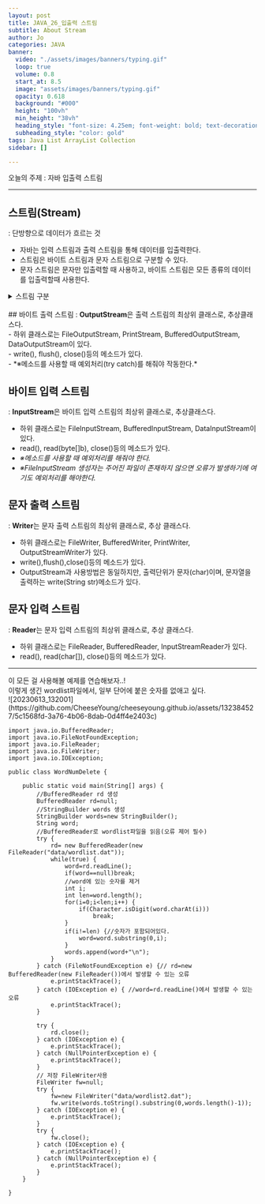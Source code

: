 ```yaml
---
layout: post
title: JAVA_26_입출력 스트림
subtitle: About Stream
author: Jo
categories: JAVA
banner:
  video: "./assets/images/banners/typing.gif"
  loop: true
  volume: 0.8
  start_at: 8.5
  image: "assets/images/banners/typing.gif"
  opacity: 0.618
  background: "#000"
  height: "100vh"
  min_height: "38vh"
  heading_style: "font-size: 4.25em; font-weight: bold; text-decoration: underline"
  subheading_style: "color: gold"
tags: Java List ArrayList Collection
sidebar: []

---
```


오늘의 주제 : 자바 입출력 스트림 <br>
 * * *
 
## 스트림(Stream)
: 단방향으로 데이터가 흐르는 것<br>
- 자바는 입력 스트림과 출력 스트림을 통해 데이터를 입출력한다.<br>
- 스트림은 바이트 스트림과 문자 스트림으로 구분할 수 있다.<br>
- 문자 스트림은 문자만 입출력할 때 사용하고, 바이트 스트림은 모든 종류의 데이터를 입출력할때 사용한다.<br>

<details>
<summary>스트림 구분</summary>
<div markdown="1">       
  <span style= "color:#808080">표 어떻게 예쁘게 만드는지 몰라서.. 숨겨놓음ㅎㅎ</span> <br>
  
|구분|바이트 스트림||문자 스트림||
|---|---|---|---|---|
||입력|출력|입력|출력|
|최상위클래스|InputStream|OutputStream|Reader|Writer|
|하위클래스|ㅁㅁInputStream|ㅁㅁOutputStream|ㅁㅁReader|ㅁㅁWriter|
  
</div>
</details>
<br>
## 바이트 출력 스트림
: <b>OutputStream</b>은 출력 스트림의 최상위 클래스로, 추상클래스다.<br>
- 하위 클래스로는 FileOutputStream, PrintStream, BufferedOutputStream, DataOutputStream이 있다.<br>
- write(), flush(), close()등의 메소드가 있다.<br>
- *※메소드를 사용할 때 예외처리(try catch)를 해줘야 작동한다.*<br>


## 바이트 입력 스트림
: <b>InputStream</b>은 바이트 입력 스트림의 최상위 클래스로, 추상클래스다.<br>
- 하위 클래스로는 FileInputStream, BufferedInputStream, DataInputStream이 있다.<br>
- read(), read(byte[]b), close()등의 메소드가 있다.<br>
- *※메소드를 사용할 때 예외처리를 해줘야 한다.*<br>
- *※FileInputStream 생성자는 주어진 파일이 존재하지 않으면 오류가 발생하기에 여기도 예외처리를 해야한다.*<br>



## 문자 출력 스트림
: <b>Writer</b>는 문자 출력 스트림의 최상위 클래스로, 추상 클래스다.<br>
- 하위 클래스로는 FileWriter, BufferedWriter, PrintWriter, OutputStreamWriter가 있다.<br>
- write(),flush(),close()등의 메소드가 있다.<br>
- OutputStream과 사용방법은 동일하지만, 출력단위가 문자(char)이며, 문자열을 출력하는 write(String str)메소드가 있다.<br>

## 문자 입력 스트림
: <b>Reader</b>는 문자 입력 스트림의 최상위 클래스로, 추상 클래스다.<br>
- 하위 클래스로는 FileReader, BufferedReader, InputStreamReader가 있다.<br>
- read(), read(char[]), close()등의 메소드가 있다.<br>

<hr>
이 모든 걸 사용해볼 예제를 연습해보자..!<br>
이렇게 생긴 wordlist파일에서, 일부 단어에 붙은 숫자를 없애고 싶다.<br>
![20230613_132001](https://github.com/CheeseYoung/cheeseyoung.github.io/assets/132384527/5c1568fd-3a76-4b06-8dab-0d4ff4e2403c) <br>



```eclipse
import java.io.BufferedReader;
import java.io.FileNotFoundException;
import java.io.FileReader;
import java.io.FileWriter;
import java.io.IOException;

public class WordNumDelete {

	public static void main(String[] args) {
		//BufferedReader rd 생성
		BufferedReader rd=null;
		//StringBuilder words 생성
		StringBuilder words=new StringBuilder();
		String word;
		//BufferedReader로 wordlist파일을 읽음(오류 제어 필수)
		try {
			rd= new BufferedReader(new FileReader("data/wordlist.dat"));
			while(true) {
				word=rd.readLine();
				if(word==null)break;
				//word에 있는 숫자를 제거
				int i;
				int len=word.length();
				for(i=0;i<len;i++) {
					if(Character.isDigit(word.charAt(i)))
						break;
				}
				if(i!=len) {//숫자가 포함되어있다.
					word=word.substring(0,i);
				}
				words.append(word+"\n");
			}
		} catch (FileNotFoundException e) {// rd=new BufferedReader(new FileReader())에서 발생할 수 있는 오류	
			e.printStackTrace();
		} catch (IOException e) { //word=rd.readLine()에서 발생할 수 있는 오류
			e.printStackTrace();
		}
		
		try {
			rd.close();
		} catch (IOException e) {
			e.printStackTrace();
		} catch (NullPointerException e) {
			e.printStackTrace();
		}
		// 저장 FileWriter사용
		FileWriter fw=null;
		try {
			fw=new FileWriter("data/wordlist2.dat");
			fw.write(words.toString().substring(0,words.length()-1));
		} catch (IOException e) {
			e.printStackTrace();
		}
		try {
			fw.close();
		} catch (IOException e) {
			e.printStackTrace();
		} catch (NullPointerException e) {
			e.printStackTrace();
		}
	}

}
```









